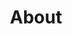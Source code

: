 ---
layout: blocks
title: About
blocks: 
    - title: About this website
      text: | 
        This website exists to help challenge common misconceptions and myths about LGBT+ people.

        Many hold negative attitudes towards gay, bi and trans people, based solely on misinformation or outdated stereotypes. This can lead to discrimination, harassment, and violence against LGBT+ individuals and their supporters. (See [the Pyramid of Hate](https://www.adl.org/sites/default/files/documents/pyramid-of-hate.pdf).)

        This site aims to provide accurate information and evidence-based facts to debunk these myths and misconceptions. By promoting greater understanding, we can help create a more inclusive society.

        It is not claiming to be a definite source of truth. Feedback and critique (but not hate mail) are welcome.
    - title: Why did you make this?
      text: | 
        Online arguments on the topic of LGBT+ rights often cascade into a heated back-and-forth of personal attacks. 

        I imagined a resource that debunks misconceptions in a polite and understanding way, as you might try to explain to your prejudiced—but actually kind—relatives.

        A link that you can post under ignorant comments on social media to educate, without wasting time and effort to gather references from the ground up, or sanity to argue about your right to live freely.
    - title: Who’s behind this?
      text: | 
        I’m [Anna, a designer / developer from Europe](https://annafilou.com). 👋🏻 

        I wrote the original content for this website, but realize the most effective way to challenge misinformation is through collaboration and feedback. 

        That's why I'm looking for input from visitors, to make this site as informative and impactful as possible.
    - title: Can I help?
      text: | 
        Yes! There are countless misconceptions and countless ways to educate. If you have any ideas for myths to debunk, pages to add, or anything else, please share your feedback.
---
